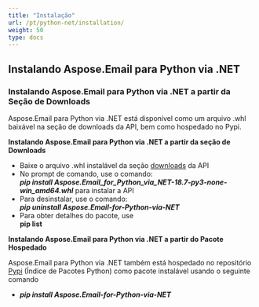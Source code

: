 ```yaml
---
title: "Instalação"
url: /pt/python-net/installation/
weight: 50
type: docs
---
```

  
## **Instalando Aspose.Email para Python via .NET**  
### **Instalando Aspose.Email para Python via .NET a partir da Seção de Downloads**  
Aspose.Email para Python via .NET está disponível como um arquivo .whl baixável na seção de downloads da API, bem como hospedado no Pypi.  
  
**Instalando Aspose.Email para Python via .NET a partir da seção de Downloads**  
  
- Baixe o arquivo .whl instalável da seção [downloads](https://downloads.aspose.com/email/pythonnet) da API  
- No prompt de comando, use o comando:  
  ***pip install Aspose.Email_for_Python_via_NET-18.7-py3-none-win_amd64.whl*** para instalar a API  
- Para desinstalar, use o comando:  
  ***pip uninstall Aspose.Email-for-Python-via-NET***  
- Para obter detalhes do pacote, use  
  **pip list**  
  
**Instalando Aspose.Email para Python via .NET a partir do Pacote Hospedado**  
  
Aspose.Email para Python via .NET também está hospedado no repositório [Pypi](https://pypi.org/project/Aspose.Email-for-Python-via-NET/) (Índice de Pacotes Python) como pacote instalável usando o seguinte comando  
  
- ***pip install Aspose.Email-for-Python-via-NET***